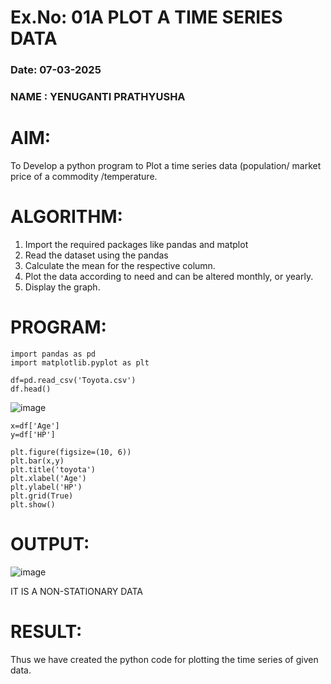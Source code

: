 # Ex.No: 01A PLOT A TIME SERIES DATA
###  Date: 07-03-2025
### NAME : YENUGANTI PRATHYUSHA

# AIM:
To Develop a python program to Plot a time series data (population/ market price of a commodity
/temperature.
# ALGORITHM:
1. Import the required packages like pandas and matplot
2. Read the dataset using the pandas
3. Calculate the mean for the respective column.
4. Plot the data according to need and can be altered monthly, or yearly.
5. Display the graph.
# PROGRAM:
```
import pandas as pd
import matplotlib.pyplot as plt

df=pd.read_csv('Toyota.csv')
df.head()

```
![image](https://github.com/user-attachments/assets/b86bda39-e6d0-4d75-958c-1c657948d25b)


```
x=df['Age']
y=df['HP']

plt.figure(figsize=(10, 6))
plt.bar(x,y)
plt.title('toyota')
plt.xlabel('Age')
plt.ylabel('HP')
plt.grid(True)
plt.show()
```



# OUTPUT:

![image](https://github.com/user-attachments/assets/650c7562-e35b-44da-8ad1-1a4b9f4a8aa9)

IT IS A NON-STATIONARY DATA


# RESULT:
Thus we have created the python code for plotting the time series of given data.
